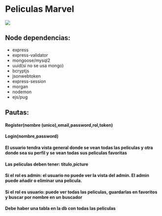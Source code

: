 

<h1>Peliculas Marvel</h1>
<img src='https://upload.wikimedia.org/wikipedia/commons/b/b9/Marvel_Logo.svg'>
<h2>Node dependencias:</h2>
<ul>
  <li>express</li>
  <li>express-validator</li>
  <li>mongoose/mysql2</li>
  <li>uuid(si no se usa mongo)</li>
  <li>bcryptjs</li>
  <li>jsonwebtoken</li>
  <li>express-session</li>
  <li>morgan</li>
  <li>nodemon</li>
  <li>ejs/pug</li>
</ul>


<h2>Pautas:</h2>
<h4>Register(nombre (unico),email,password,rol,token)</h4>
<h4>Login(nombre,password)</h4>
<h4>El usuario tendra vista general donde se vean todas las peliculas y otra donde sea su perfil y se vean todas sus peliculas favoritas</h4>
<h4>Las peliculas deben tener: titulo,picture</h4>
<h4>Si el rol es admin: el usuario no puede ver la vista del admin. El admin puede añadir o eliminar una pelicula.</h4>
<h4>Si el rol es usuario: puede ver todas las peliculas, guardarlas en favoritos y buscar por nombre en un buscador</h4>
<h4>Debe haber una tabla en la db con todas las peliculas</h4>
